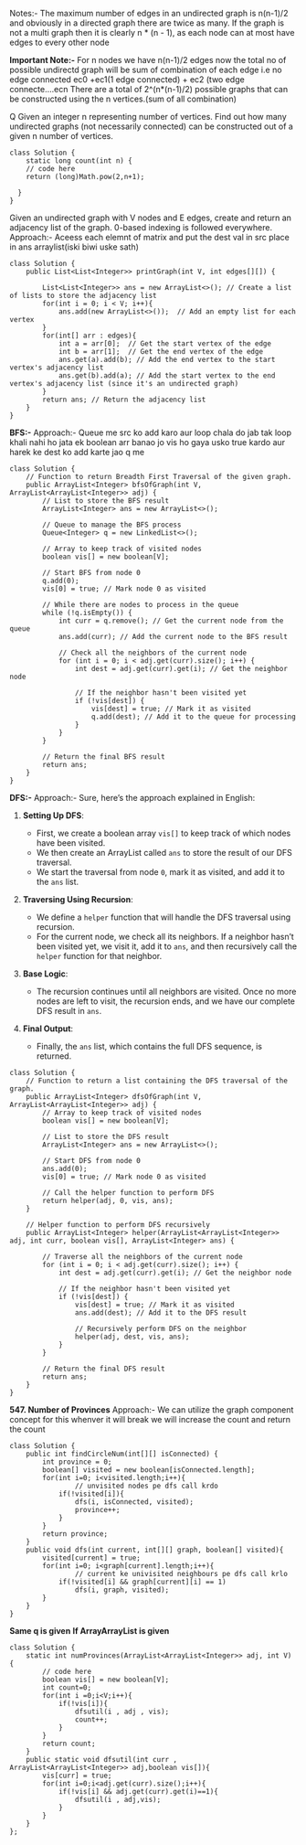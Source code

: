 Notes:-
The maximum number of edges in an undirected graph is n(n-1)/2 and obviously in a directed graph there are twice as many. 
If the graph is not a multi graph then it is clearly n * (n - 1), as each node can at most have edges to every other node

**Important Note:-**
For n nodes we have  n(n-1)/2 edges now the total no of possible undirectd graph will be sum of combination of each edge i.e no edge connected ec0 +ec1(1 edge connected) + ec2 (two edge connecte....ecn 
There are a total of 2^(n*(n-1)/2) possible graphs that can be constructed using the n vertices.(sum of all combination)

Q Given an integer n representing number of vertices. Find out how many undirected graphs (not necessarily connected) can be constructed out of a given n number of vertices.
```
class Solution {
    static long count(int n) {
    // code here
    return (long)Math.pow(2,n+1);

  }
}
```
Given an undirected graph with V nodes and E edges, create and return an adjacency list of the graph. 0-based indexing is followed everywhere.
Approach:-
Aceess each elemnt of matrix and put the dest val in src place in ans arraylist(iski biwi uske sath)
```
class Solution {
    public List<List<Integer>> printGraph(int V, int edges[][]) {
        
        List<List<Integer>> ans = new ArrayList<>(); // Create a list of lists to store the adjacency list
        for(int i = 0; i < V; i++){
            ans.add(new ArrayList<>());  // Add an empty list for each vertex
        }
        for(int[] arr : edges){
            int a = arr[0];  // Get the start vertex of the edge
            int b = arr[1];  // Get the end vertex of the edge
            ans.get(a).add(b); // Add the end vertex to the start vertex's adjacency list
            ans.get(b).add(a); // Add the start vertex to the end vertex's adjacency list (since it's an undirected graph)
        }
        return ans; // Return the adjacency list
    }
}
```
**BFS:-**
Approach:-
Queue me src ko add karo aur loop chala do jab tak loop khali nahi ho jata 
ek boolean arr banao jo vis ho gaya usko true kardo
aur harek ke dest ko add karte jao q me
```
class Solution {
    // Function to return Breadth First Traversal of the given graph.
    public ArrayList<Integer> bfsOfGraph(int V, ArrayList<ArrayList<Integer>> adj) {
        // List to store the BFS result
        ArrayList<Integer> ans = new ArrayList<>();
        
        // Queue to manage the BFS process
        Queue<Integer> q = new LinkedList<>();
        
        // Array to keep track of visited nodes
        boolean vis[] = new boolean[V];
        
        // Start BFS from node 0
        q.add(0);
        vis[0] = true; // Mark node 0 as visited
        
        // While there are nodes to process in the queue
        while (!q.isEmpty()) {
            int curr = q.remove(); // Get the current node from the queue
            ans.add(curr); // Add the current node to the BFS result
            
            // Check all the neighbors of the current node
            for (int i = 0; i < adj.get(curr).size(); i++) {
                int dest = adj.get(curr).get(i); // Get the neighbor node
                
                // If the neighbor hasn't been visited yet
                if (!vis[dest]) {
                    vis[dest] = true; // Mark it as visited
                    q.add(dest); // Add it to the queue for processing
                }
            }
        }
        
        // Return the final BFS result
        return ans;  
    }
}
```
**DFS:-**
Approach:-
Sure, here’s the approach explained in English:

1. **Setting Up DFS**:
   - First, we create a boolean array `vis[]` to keep track of which nodes have been visited.
   - We then create an ArrayList called `ans` to store the result of our DFS traversal.
   - We start the traversal from node `0`, mark it as visited, and add it to the `ans` list.

2. **Traversing Using Recursion**:
   - We define a `helper` function that will handle the DFS traversal using recursion.
   - For the current node, we check all its neighbors. If a neighbor hasn’t been visited yet, we visit it, add it to `ans`, and then recursively call the `helper` function for that neighbor.

3. **Base Logic**:
   - The recursion continues until all neighbors are visited. Once no more nodes are left to visit, the recursion ends, and we have our complete DFS result in `ans`.

4. **Final Output**:
   - Finally, the `ans` list, which contains the full DFS sequence, is returned.
```
class Solution {
    // Function to return a list containing the DFS traversal of the graph.
    public ArrayList<Integer> dfsOfGraph(int V, ArrayList<ArrayList<Integer>> adj) {
        // Array to keep track of visited nodes
        boolean vis[] = new boolean[V];
        
        // List to store the DFS result
        ArrayList<Integer> ans = new ArrayList<>();
        
        // Start DFS from node 0
        ans.add(0);
        vis[0] = true; // Mark node 0 as visited
        
        // Call the helper function to perform DFS
        return helper(adj, 0, vis, ans);
    }
    
    // Helper function to perform DFS recursively
    public ArrayList<Integer> helper(ArrayList<ArrayList<Integer>> adj, int curr, boolean vis[], ArrayList<Integer> ans) {
        
        // Traverse all the neighbors of the current node
        for (int i = 0; i < adj.get(curr).size(); i++) {
            int dest = adj.get(curr).get(i); // Get the neighbor node
            
            // If the neighbor hasn't been visited yet
            if (!vis[dest]) {
                vis[dest] = true; // Mark it as visited
                ans.add(dest); // Add it to the DFS result
                
                // Recursively perform DFS on the neighbor
                helper(adj, dest, vis, ans);
            }
        }
        
        // Return the final DFS result
        return ans;
    }
}
```
**547. Number of Provinces**
Approach:- We can utilize the graph component concept for this whenver it will break we will increase the count and return the count

```
class Solution {
    public int findCircleNum(int[][] isConnected) {
        int province = 0;
        boolean[] visited = new boolean[isConnected.length];
        for(int i=0; i<visited.length;i++){
                // unvisited nodes pe dfs call krdo
            if(!visited[i]){
                dfs(i, isConnected, visited);
                province++;
            }
        }
        return province;
    }
    public void dfs(int current, int[][] graph, boolean[] visited){
        visited[current] = true;
        for(int i=0; i<graph[current].length;i++){
                // current ke univisited neighbours pe dfs call krlo
            if(!visited[i] && graph[current][i] == 1)
                dfs(i, graph, visited);
        }
    }
}

```
**Same q is given**
**If ArrayArrayList is given**
```
class Solution {
    static int numProvinces(ArrayList<ArrayList<Integer>> adj, int V) {
        // code here
        boolean vis[] = new boolean[V];
        int count=0;
        for(int i =0;i<V;i++){
            if(!vis[i]){
                dfsutil(i , adj , vis);
                count++;
            }
        }
        return count;
    }
    public static void dfsutil(int curr , ArrayList<ArrayList<Integer>> adj,boolean vis[]){
        vis[curr] = true;
        for(int i=0;i<adj.get(curr).size();i++){
            if(!vis[i] && adj.get(curr).get(i)==1){
                dfsutil(i , adj,vis);
            }
        }
    } 
};
